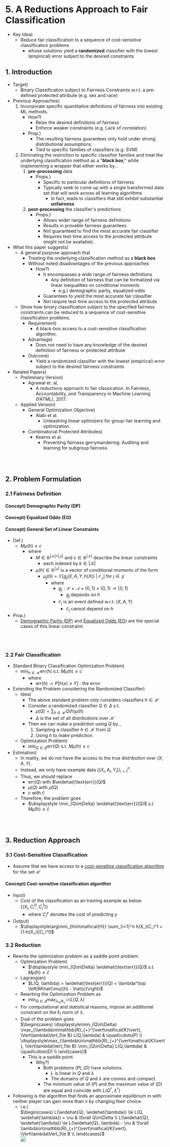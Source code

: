 # 5. A Reductions Approach to Fair Classification



- Key Idea)
  - Reduce fair classification to a sequence of cost-sensitive classification problems
    - whose solutions yield a **randomized** classifier with the lowest (empirical) error subject to the desired constraints


## 1. Introduction
- Target)
  - Binary Classification subject to Fairness Constraints w.r.t. a pre-defined protected attribute (e.g. sex and race)
- Previous Approaches)
  1. Incorporate specific quantitative definitions of fairness into existing ML methods.
     - How?) 
       - Relax the desired definitions of fairness
       - Enforce weaker constraints (e.g. Lack of correlation)
     - Prop.)
       - The resulting fairness guarantees only hold under strong distributional assumptions.
       - Tied to specific families of classifiers (e.g. SVM)
  2. Eliminating the restriction to specific classifier families and treat the underlying classification method as a "**black box**," while implementing a wrapper that either works by...
     1. **pre-processing** data  
        - Props.)
          - Specific to particular definitions of fairness
          - Typically seek to come up with a single transformed data set that will work across all learning algorithms
            - In fact, leads to classifiers that still exhibit substantial **unfairness**
     2. **post-processing** the classifier's predictions
        - Props.)
          - Allows wider range of fairness definitions
          - Results in provable fairness guarantees.
          - Not guaranteed to find the most accurate fair classifier
          - Requires test-time access to the protected attribute (might not be available).
- What this paper suggests)
  - A general purpose approach that
    - Treating the underlying classification method as a **black box**
    - Without noted disadvantages of the previous approaches
      - How?)
        - It encompasses a wide range of fairness definitions
          - Any definition of fairness that can be formalized via linear inequalities on conditional moments
            - e.g.) demographic parity, equalized odds
        - Guarantees to yield the most accurate fair classifier
        - Not require test-time access to the protected attribute
  - Show how binary classification subject to the specified fairness constraints can be reduced to a sequence of cost-sensitive classification problems.
    - Requirement)
      - A black-box access to a cost-sensitive classification algorithm.
    - Advantage)
      - Does not need to have any knowledge of the desired definition of fairness or protected attribute
    - Outcome)
      - Yield a randomized classifier with the lowest (empirical) error subject to the desired fairness constraints
- Related Papers)
  - Preliminary Version)
    - Agrawal et. al, 
      - A reductions approach to fair classication. In Fairness, Accountability, and Transparency in Machine Learning (FATML), 2017.
  - Applied Version)
    - General Optimization Objective)
      - Alabi et al.
        - Unleashing linear optimizers for group-fair learning and optimization.
    - Combinatorial Protected Attributes)
      - Kearns et al.
        - Preventing fairness gerrymandering: Auditing and learning for subgroup fairness

<br><br>

## 2. Problem Formulation
### 2.1 Fairness Definition
#### Concept) Demographic Parity (DP)

#### Concept) Equalized Odds (EO)

#### Concept) General Set of Linear Constraints
- Def.)
  - $`M\mu(h) \le c`$
    - where 
      - $`M\in\mathbb{R}^{\vert\mathcal{K}\vert\times\vert\mathcal{J}\vert}`$ and $`c\in\mathbb{R}^{\vert\mathcal{K}\vert}`$ describe the linear constraints
        - each indexed by $`k\in\vert\mathcal{K}\vert`$
      - $`\mu(h)\in\mathbb{R}^{\vert\mathcal{J}\vert}`$ is a vector of conditional moments of the form
        - $`\mu_j(h) = \mathbb{E} \left[ g_j(X, A, Y, h(X)) \;\vert\; \mathcal{E_j} \right]`$ for $`j\in\mathcal{J}`$
          - where
            - $`g_j : \mathcal{X} \times \mathcal{A} \times \{0,1\}\times \{0,1\} \rightarrow [0,1]`$
              - $`g_j`$ depends on $`h`$
            - $`\mathcal{E}_j`$ is an event defined w.r.t. $`(X,A,Y)`$
              - $`\mathcal{E}_j`$ cannot depend on $`h`$
- Prop.)
  - [Demographic Parity (DP)](#concept-demographic-parity-dp) and [Equalized Odds (EO)](#concept-equalized-odds-eo) are the special cases of this linear constraint.
  
<br><br>

### 2.2 Fair Classification
- Standard Binary Classification Optimization Problem)
  - $`\displaystyle \min_{h\in\mathcal{H}} \text{err}(h)`$ s.t. $`M\mu(h) \le c`$
    - where
      - $`\text{err}(h) := P[h(x) \ne Y]`$ : the error
- Extending the Problem considering the Randomized Classifier)
  - Idea)
    - The above standard problem only considers classifiers $`h\in\mathcal{H}`$
    - Consider a randomized classifier $`Q\in\Delta`$ s.t.
      - $`\displaystyle \mu(Q) = \sum_{h\in\mathcal{H}}Q(h)\mu(h)`$
      - $`\Delta`$ is the set of all distributions over $`\mathcal{H}`$
    - Then we can make a prediction using $`Q`$ by... 
      1. Sampling a classifier $`h\in\mathcal{H}`$ from $`Q`$
      2. Using $`h`$ to make prediction.
  - Optimization Problem)
    - $`\displaystyle \min_{Q\in\Delta} \text{err}(Q)`$ s.t. $`M\mu(h) \le c`$
- Estimation)
  - In reality, we do not have the access to the true distribution over $`(X,A,Y)`$.
  - Instead, we only have example data $`\{(X_i, A_i, Y_i)\}_{i=1}^n`$.
  - Thus, we should replace
    - $`\text{err}(Q)`$ with $`\widehat{\text{err}}(Q)`$
    - $`\mu(Q)`$ with $`\widehat{\mu}(Q)`$
    - $`c`$ with $`\hat{c}`$
  - Therefore, the problem goes
    - $`\displaystyle \min_{Q\in\Delta} \widehat{\text{err}}(Q)`$ s.t. $`M\hat{\mu}(h) \le \hat{c}`$


<br><br>

## 3. Reduction Approach
### 3.1 Cost-Sensitive Classification
- Assume that we have access to a [cost-sensitive classification algorithm](#concept-cost-sensitive-classification-algorithm) for the set $`\mathcal{H}`$

#### Concept) Cost-sensitive classification algorithm
- Input)
  - Cost of the classification as an training example as below   
    $`\{(X_i, C_i^0, C_i^1)\}`$
    - where $`C_i^y`$ denotes the cost of predicting $`y`$
- Output)
  - $`\displaystyle\arg\min_{h\in\mathcal{H}} \sum_{i=1}^n h(X_i)C_i^1 + (1-h(X_i))C_i^0`$


### 3.2 Reduction
- Rewrite the optimization problem as a saddle point problem.
  - Optimization Problem)
    - $`\displaystyle \min_{Q\in\Delta} \widehat{\text{err}}(Q)`$ s.t. $`M\hat{\mu}(h) \le \hat{c}`$
  - Lagrangian)
    - $`L(Q, \lambda) = \widehat{\text{err}}(Q) + \lambda^\top \left(M\hat{\mu}(h) - \hat{c}\right)`$
  - Rewriting the Optimization Problem as
    - $`\displaystyle \min_{Q\in\Delta} \max_{\lambda_\in\mathbb{R}_{+}^{\vert\mathcal{K}\vert}} L(Q,\lambda)`$
  - For computational and statistical reasons, impose an additional constraint on the $`\ell_1`$ norm of $`\lambda`$.
  - Dual of the problem goes   
    $`\begin{cases}
      \displaystyle\min_{Q\in\Delta} \max_{\lambda\in\mathbb{R}_{+}^{\vert\mathcal{K}\vert}, \Vert\lambda\Vert_1\le B} L(Q,\lambda) & \quad\cdots(P) \\
      \displaystyle\max_{\lambda\in\mathbb{R}_{+}^{\vert\mathcal{K}\vert}, \Vert\lambda\Vert_1\le B} \min_{Q\in\Delta} L(Q,\lambda) & \quad\cdots(D) \\
    \end{cases}`$
    - This is a saddle point.
      - Why?)
        - Both problems $`(P), (D)`$ have solutions.
          - $`L`$ is linear in $`Q`$ and $`\lambda`$
          - The domains of $`Q`$ and $`\lambda`$ are convex and compact.
        - The minimum value of $`(P)`$ and the maximum value of $`(D)`$ are equal and coincide with $`L(Q^\dagger, \lambda^\dagger)`$
- Following is the algorithm that finds an approximate equilibrium in with neither player can gain more than $`\nu`$ by changing their choice.
  - i.e.)   
    $`\begin{cases}
        L(\widehat{Q}, \widehat{\lambda}) \le L(Q, \widehat{\lambda}) + \nu & \forall Q\in\Delta \\
        L(\widehat{Q}, \widehat{\lambda}) \le L(\widehat{Q}, \lambda) - \nu & \forall \lambda\in\mathbb{R}_{+}^{\vert\mathcal{K}\vert}, \Vert\lambda\Vert_1\le B \\
    \end{cases}`$   
    ![](../../images/readings/03_05_001.png)